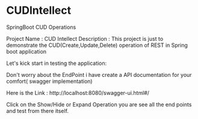# CUDIntellect
SpringBoot CUD Operations

Project Name : CUD Intellect
Description  : This project is just to demonstrate the CUD(Create,Update,Delete) operation of REST in Spring boot application

Let's kick start in testing the application:

Don't worry about the EndPoint i have create a API documentation for your comfort( swagger implementation) 

Here is the Link : http://localhost:8080/swagger-ui.html#/

Click on the Show/Hide or Expand Operation you are see all the end points and test from there itself.

 
